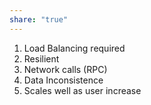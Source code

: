 ```yaml
---
share: "true"
---
```


1. Load Balancing required
2. Resilient
3. Network calls (RPC)
4. Data Inconsistence
5. Scales well as user increase